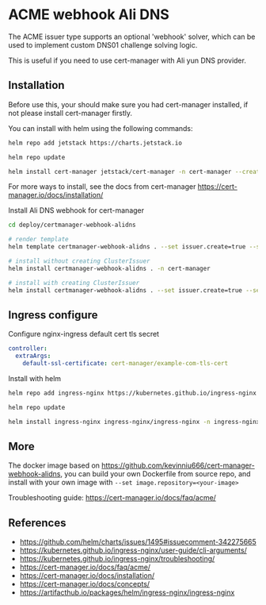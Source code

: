 # ACME webhook Ali DNS

The ACME issuer type supports an optional 'webhook' solver, which can be used
to implement custom DNS01 challenge solving logic.

This is useful if you need to use cert-manager with Ali yun DNS provider.

## Installation

Before use this, your should make sure you had cert-manager installed, if not please install cert-manager firstly.

You can install with helm using the following commands:

``` bash
helm repo add jetstack https://charts.jetstack.io

helm repo update

helm install cert-manager jetstack/cert-manager -n cert-manager --create-namespace --set installCRDs=true --version v1.6.1
```

For more ways to install, see the docs from cert-manager <https://cert-manager.io/docs/installation/>

Install Ali DNS webhook for cert-manager

```bash
cd deploy/certmanager-webhook-alidns

# render template
helm template certmanager-webhook-alidns . --set issuer.create=true --set issuer.host=weihanli.top --set issuer.email=weihanli@outlook.com --set issuer.secret.accessKeyId=AliAccessKeyId --set issuer.secret.accessKeySecret=AliAccessKeySecret -n cert-manager

# install without creating ClusterIssuer
helm install certmanager-webhook-alidns . -n cert-manager

# install with creating ClusterIssuer
helm install certmanager-webhook-alidns . --set issuer.create=true --set issuer.host=weihanli.top --set issuer.email=weihanli@outlook.com --set issuer.secret.accessKeyId=AliAccessKeyId --set issuer.secret.accessKeySecret=AliAccessKeySecret -n cert-manager
```

## Ingress configure

Configure nginx-ingress default cert tls secret

``` yaml
controller:
  extraArgs:
    default-ssl-certificate: cert-manager/example-com-tls-cert
```

Install with helm

``` sh
helm repo add ingress-nginx https://kubernetes.github.io/ingress-nginx

helm repo update

helm install ingress-nginx ingress-nginx/ingress-nginx -n ingress-nginx --set controller.extraArgs.default-ssl-certificate=cert-manager/example-com-tls-cert --create-namespace
```

## More

The docker image based on <https://github.com/kevinniu666/cert-manager-webhook-alidns>, you can build your own Dockerfile from source repo, and install with your own image with `--set image.repository=<your-image>`

Troubleshooting guide: <https://cert-manager.io/docs/faq/acme/>

## References

- <https://github.com/helm/charts/issues/1495#issuecomment-342275665>
- <https://kubernetes.github.io/ingress-nginx/user-guide/cli-arguments/>
- <https://kubernetes.github.io/ingress-nginx/troubleshooting/>
- <https://cert-manager.io/docs/faq/acme/>
- <https://cert-manager.io/docs/installation/>
- <https://cert-manager.io/docs/concepts/>
- <https://artifacthub.io/packages/helm/ingress-nginx/ingress-nginx>
